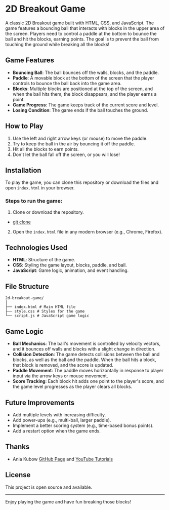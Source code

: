 # 2D Breakout Game

A classic 2D Breakout game built with HTML, CSS, and JavaScript. The game features a bouncing ball that interacts with blocks in the upper area of the screen. Players need to control a paddle at the bottom to bounce the ball and hit the blocks, earning points. The goal is to prevent the ball from touching the ground while breaking all the blocks!

## Game Features

- **Bouncing Ball**: The ball bounces off the walls, blocks, and the paddle.
- **Paddle**: A movable block at the bottom of the screen that the player controls to bounce the ball back into the game area.
- **Blocks**: Multiple blocks are positioned at the top of the screen, and when the ball hits them, the block disappears, and the player earns a point.
- **Game Progress**: The game keeps track of the current score and level.
- **Losing Condition**: The game ends if the ball touches the ground. 

## How to Play

1. Use the left and right arrow keys (or mouse) to move the paddle.
2. Try to keep the ball in the air by bouncing it off the paddle.
3. Hit all the blocks to earn points.
4. Don't let the ball fall off the screen, or you will lose!

## Installation

To play the game, you can clone this repository or download the files and open `index.html` in your browser.

### Steps to run the game:

1. Clone or download the repository.

- [git clone](https://github.com/0daysleft/2d-breakout-game.git)

2. Open the `index.html` file in any modern browser (e.g., Chrome, Firefox).

## Technologies Used

- **HTML**: Structure of the game.
- **CSS**: Styling the game layout, blocks, paddle, and ball.
- **JavaScript**: Game logic, animation, and event handling.

## File Structure

```
2d-breakout-game/
│
├── index.html # Main HTML file
├── style.css # Styles for the game
└── script.js # JavaScript game logic
```


## Game Logic

- **Ball Mechanics**: The ball's movement is controlled by velocity vectors, and it bounces off walls and blocks with a slight change in direction.
- **Collision Detection**: The game detects collisions between the ball and blocks, as well as the ball and the paddle. When the ball hits a block, that block is removed, and the score is updated.
- **Paddle Movement**: The paddle moves horizontally in response to player input via the arrow keys or mouse movement.
- **Score Tracking**: Each block hit adds one point to the player's score, and the game level progresses as the player clears all blocks.

## Future Improvements

- Add multiple levels with increasing difficulty.
- Add power-ups (e.g., multi-ball, larger paddle).
- Implement a better scoring system (e.g., time-based bonus points).
- Add a restart option when the game ends.

## Thanks

- Ania Kubow [GitHub Page](https://github.com/kubowania) and [YouTube Tutorials](https://www.youtube.com/c/AniaKub%C3%B3w)

## License

This project is open source and available.

---

Enjoy playing the game and have fun breaking those blocks!



